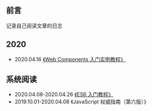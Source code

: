 ## 前言
记录自己阅读文章的日志

## 2020
- 2020.04.16 [《Web Components 入门实例教程》](http://www.ruanyifeng.com/blog/2019/08/web_components.html)

## 系统阅读
- 2020.04.08-2020.04.26 [《ES6 入门教程》](https://es6.ruanyifeng.com/)
- 2019.10.01-2020.04.08 《JavaScript 权威指南（第六版）》
